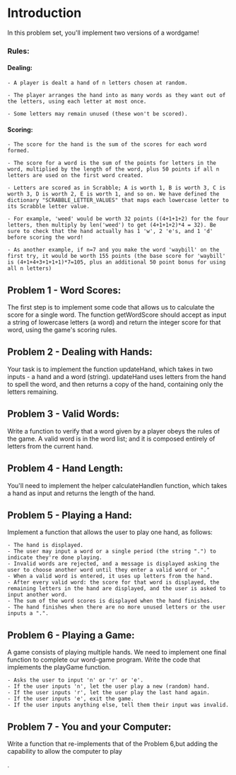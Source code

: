 # Introduction
In this problem set, you'll implement two versions of a wordgame!

### Rules:
#### Dealing:
	- A player is dealt a hand of n letters chosen at random.

	- The player arranges the hand into as many words as they want out of the letters, using each letter at most once.

	- Some letters may remain unused (these won't be scored).

#### Scoring:
	- The score for the hand is the sum of the scores for each word formed.

	- The score for a word is the sum of the points for letters in the word, multiplied by the length of the word, plus 50 points if all n letters are used on the first word created.

	- Letters are scored as in Scrabble; A is worth 1, B is worth 3, C is worth 3, D is worth 2, E is worth 1, and so on. We have defined the dictionary "SCRABBLE_LETTER_VALUES" that maps each lowercase letter to its Scrabble letter value.

	- For example, 'weed' would be worth 32 points ((4+1+1+2) for the four letters, then multiply by len('weed') to get (4+1+1+2)*4 = 32). Be sure to check that the hand actually has 1 'w', 2 'e's, and 1 'd' before scoring the word!

	- As another example, if n=7 and you make the word 'waybill' on the first try, it would be worth 155 points (the base score for 'waybill' is (4+1+4+3+1+1+1)*7=105, plus an additional 50 point bonus for using all n letters) 

## Problem 1 - Word Scores:
The first step is to implement some code that allows us to calculate the score for a single word. The function getWordScore should accept as input a string of lowercase letters (a word) and return the integer score for that word, using the game's scoring rules.

## Problem 2 - Dealing with Hands:
Your task is to implement the function updateHand, which takes in two inputs - a hand and a word (string). updateHand uses letters from the hand to spell the word, and then returns a copy of the hand, containing only the letters remaining.

## Problem 3 - Valid Words:
Write a function to verify that a word given by a player obeys the rules of the game. A valid word is in the word list; and it is composed entirely of letters from the current hand.

## Problem 4 - Hand Length:
You'll need to implement the helper calculateHandlen function, which takes a hand as input and returns the length of the hand.

## Problem 5 - Playing a Hand:
Implement a function that allows the user to play one hand, as follows:

	- The hand is displayed.
	- The user may input a word or a single period (the string ".") to indicate they're done playing.
	- Invalid words are rejected, and a message is displayed asking the user to choose another word until they enter a valid word or "."
	- When a valid word is entered, it uses up letters from the hand.
	- After every valid word: the score for that word is displayed, the remaining letters in the hand are displayed, and the user is asked to input another word.
	- The sum of the word scores is displayed when the hand finishes.
	- The hand finishes when there are no more unused letters or the user inputs a ".".

## Problem 6 - Playing a Game:
A game consists of playing multiple hands. We need to implement one final function to complete our word-game program. Write the code that implements the playGame function. 
	
	- Asks the user to input 'n' or 'r' or 'e'.
	- If the user inputs 'n', let the user play a new (random) hand.
	- If the user inputs 'r', let the user play the last hand again.
	- If the user inputs 'e', exit the game.
	- If the user inputs anything else, tell them their input was invalid.

## Problem 7 - You and your Computer:
Write a function that re-implements that of the Problem 6,but adding the capability to allow the computer to play





.   
